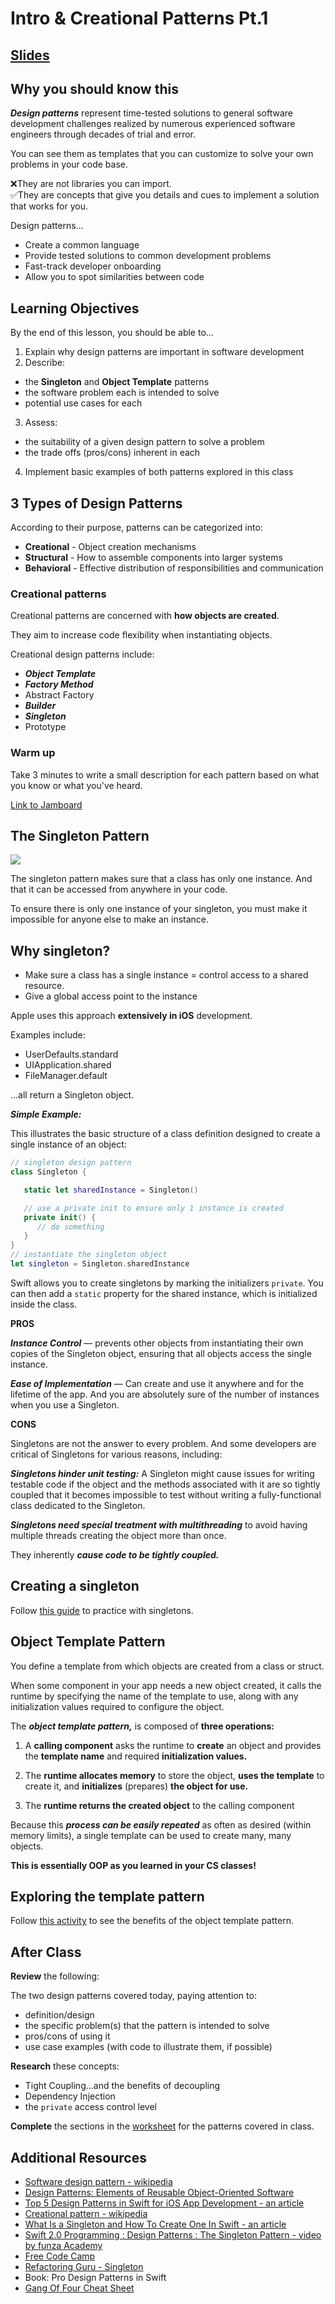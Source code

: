 <!-- Run this slideshow via the following command: -->
<!-- reveal-md README.md -w -->


<!-- .slide: class="header" -->

# Intro & Creational Patterns Pt.1

## [Slides](https://make-school-courses.github.io/MOB-2.4-Advanced-Architectural-Patterns-in-iOS/Slides/01-Creational-PatternsPt.1/README.html ':ignore')

<!-- > -->

## Why you should know this

__*Design patterns*__ represent time-tested solutions to general software development challenges realized by numerous experienced software engineers through decades of trial and error.

<!-- v -->

You can see them as templates that you can customize to solve your own problems in your code base.

❌They are not libraries you can import.<br>
✅They are concepts that give you details and cues to implement a solution that works for you.

<!-- > -->

Design patterns...

- Create a common language
- Provide tested solutions to common development problems
- Fast-track developer onboarding
- Allow you to spot similarities between code

<!-- > -->

## Learning Objectives

By the end of this lesson, you should be able to...

1. Explain why design patterns are important in software development
2. Describe:
  - the **Singleton** and **Object Template** patterns
  - the software problem each is intended to solve
  - potential use cases for each
3. Assess:
  - the suitability of a given design pattern to solve a problem
  - the trade offs (pros/cons) inherent in each
4. Implement basic examples of both patterns explored in this class

<!-- > -->

## 3 Types of Design Patterns

According to their purpose, patterns can be categorized into:

- **Creational** - Object creation mechanisms
- **Structural** - How to assemble components into larger systems
- **Behavioral** - Effective distribution of responsibilities and communication

<!-- > -->

### Creational patterns

Creational patterns are concerned with **how objects are created**.

They aim to increase code flexibility when instantiating objects.

<!-- > -->

Creational design patterns include:

- __*Object Template*__
- __*Factory Method*__
- Abstract Factory
- __*Builder*__
- __*Singleton*__
- Prototype

<!-- > -->

### Warm up

Take 3 minutes to write a small description for each pattern based on what you know or what you've heard.

[Link to Jamboard](https://jamboard.google.com/d/1vaQUal9xfJR9joXEMt8YGmONoi6GqOnT8JbF5yfHDEY/edit?usp=sharing)

<!-- > -->

## The Singleton Pattern

<img src="https://refactoring.guru/images/patterns/content/singleton/singleton.png">

The singleton pattern makes sure that a class has only one instance. And that it can be accessed from anywhere in your code.

To ensure there is only one instance of your singleton, you must make it impossible for anyone else to make an instance.

<!-- > -->

## Why singleton?

- Make sure a class has a single instance = control access to a shared resource.
- Give a global access point to the instance

<!-- > -->

Apple uses this approach **extensively in iOS** development.

Examples include:

- UserDefaults.standard
- UIApplication.shared
- FileManager.default

...all return a Singleton object.

<!-- > -->

__*Simple Example:*__

This illustrates the basic structure of a class definition designed to create a single instance of an object:

```swift
// singleton design pattern
class Singleton {

   static let sharedInstance = Singleton()

   // use a private init to ensure only 1 instance is created
   private init() {
      // do something
   }
}
// instantiate the singleton object
let singleton = Singleton.sharedInstance
```

Swift allows you to create singletons by marking the initializers `private`. You can then add a `static` property for the shared instance, which is initialized inside the class.

<!-- > -->

**PROS**

__*Instance Control*__ — prevents other objects from instantiating their own copies of the Singleton object, ensuring that all objects access the single instance.


<!-- v -->

__*Ease of Implementation*__ — Can create and use it anywhere and for the lifetime of the app. And you are absolutely sure of the number of instances when you use a Singleton.

<!-- > -->

**CONS**

Singletons are not the answer to every problem. And some developers are critical of Singletons for various reasons, including:

__*Singletons hinder unit testing:*__ A Singleton might cause issues for writing testable code if the object and the methods associated with it are so tightly coupled that it becomes impossible to test without writing a fully-functional class dedicated to the Singleton.

<!-- v -->

__*Singletons need special treatment with multithreading*__ to avoid having multiple threads creating the object more than once.

<!-- v -->

They inherently __*cause code to be tightly coupled.*__

<!-- > -->

## Creating a singleton

Follow [this guide](https://github.com/Make-School-Courses/MOB-2.4-Advanced-Architectural-Patterns-in-iOS/blob/master/Lessons/01-Creational-PatternsPt.1/assignments/singleton.md) to practice with singletons.

<!-- > -->

## Object Template Pattern

You define a template from which objects are created from a class or struct.

When some component in your app needs a new object created, it calls the runtime by specifying the name of the template to use, along with any initialization values required to configure the object.

<!-- > -->

The __*object template pattern,*__ is composed of **three operations:**

1. A **calling component** asks the runtime to **create** an object and provides the **template name** and required **initialization values.**

2. The **runtime allocates memory** to store the object, **uses the template** to create it, and **initializes** (prepares) **the object for use.**

3. The **runtime returns the created object** to the calling component

<!-- > -->

Because this __*process can be easily repeated*__ as often as desired (within memory limits), a single template can be used to create many, many objects.

**This is essentially OOP as you learned in your CS classes!**

<!-- > -->

## Exploring the template pattern

Follow [this activity](https://github.com/Make-School-Courses/MOB-2.4-Advanced-Architectural-Patterns-in-iOS/blob/master/Lessons/01-Creational-PatternsPt.1/assignments/template.md) to see the benefits of the object template pattern.

<!-- > -->

## After Class

**Review** the following:

The two design patterns covered today, paying attention to:

- definition/design
- the specific problem(s) that the pattern is intended to solve
- pros/cons of using it
- use case examples (with code to illustrate them, if possible)

<!-- > -->

**Research** these concepts:

- Tight Coupling...and the benefits of decoupling
- Dependency Injection
- the `private` access control level

<!-- > -->

**Complete** the sections in the [worksheet](https://docs.google.com/document/d/11jRhbMQfxqDy3SP-Xs_EnWUnuwcwX3QFvNYnRbVvwWo/edit?usp=sharing) for the patterns covered in class.

<!-- > -->

## Additional Resources

- [Software design pattern - wikipedia](https://en.wikipedia.org/wiki/Software_design_pattern)
- [Design Patterns: Elements of Reusable Object-Oriented Software](https://en.wikipedia.org/wiki/Design_Patterns)
- [Top 5 Design Patterns in Swift for iOS App Development - an article](https://rubygarage.org/blog/swift-design-patterns)
- [Creational pattern - wikipedia](https://en.wikipedia.org/wiki/Creational_pattern)
- [What Is a Singleton and How To Create One In Swift - an article](https://cocoacasts.com/what-is-a-singleton-and-how-to-create-one-in-swift)
- [Swift 2.0 Programming : Design Patterns : The Singleton Pattern - video by funza Academy](https://www.youtube.com/watch?v=3g7zZJWEbX0)
- [Free Code Camp](https://medium.com/free-code-camp/singleton-design-pattern-pros-and-cons-e10f98e23d63)
- [Refactoring Guru - Singleton](https://refactoring.guru/design-patterns/singleton)
- Book: Pro Design Patterns in Swift
- [Gang Of Four Cheat Sheet](http://www.blackwasp.co.uk/GangOfFour.aspx)
